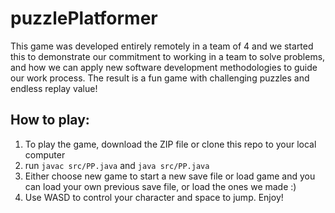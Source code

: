 # puzzlePlatformer

This game was developed entirely remotely in a team of 4 and we started this to demonstrate our commitment to working in a team to solve problems, and how we can apply new software development methodologies to guide our work process. The result is a fun game with challenging puzzles and endless replay value!

## How to play:
1. To play the game, download the ZIP file or clone this repo to your local computer
2. run  `javac src/PP.java` and `java src/PP.java`
3. Either choose new game to start a new save file or load game and you can load your own previous save file, or load the ones we made :) 
3. Use WASD to control your character and space to jump. Enjoy!
